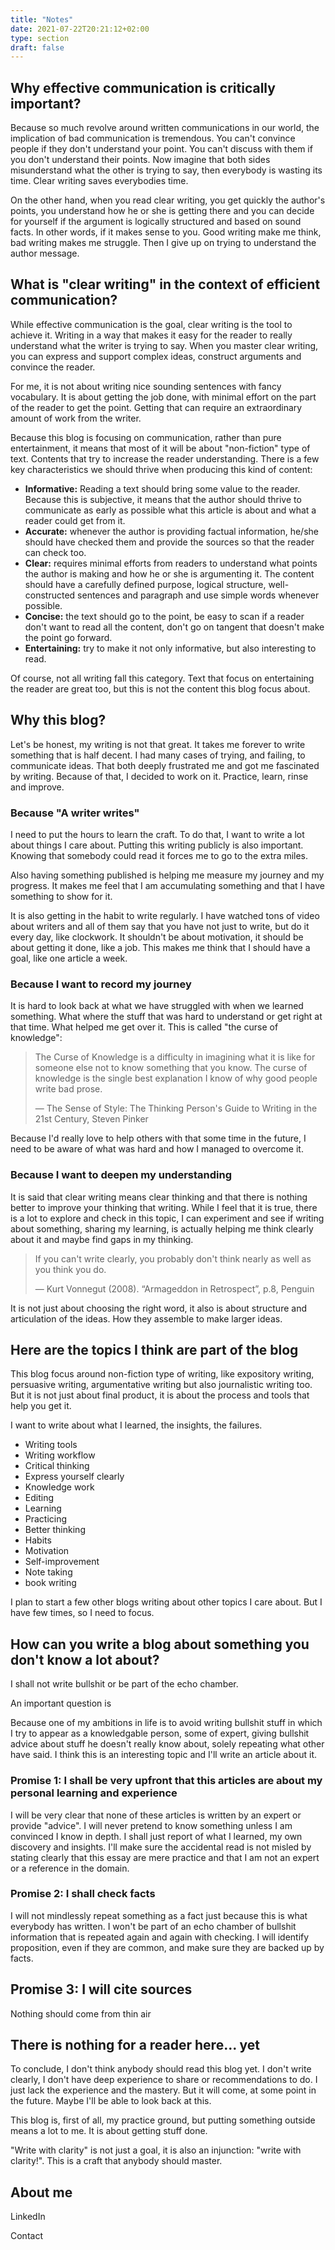 ```yaml
---
title: "Notes"
date: 2021-07-22T20:21:12+02:00
type: section
draft: false
---
```



## Why effective communication is critically important?

Because so much revolve around written communications in our world, the implication of bad communication is tremendous. You can't convince people if they don't understand your point. You can't discuss with them if you don't understand their points. Now imagine that both sides misunderstand what the other is trying to say, then everybody is wasting its time. Clear writing saves everybodies time.

On the other hand, when you read clear writing, you get quickly the author's points, you understand how he or she is getting there and you can decide for yourself if the argument is logically structured and based on sound facts. In other words, if it makes sense to you. Good writing make me think, bad writing makes me struggle. Then I give up on trying to understand the author message.


## What is "clear writing" in the context of efficient communication?

While effective communication is the goal, clear writing is the tool to achieve it. Writing in a way that makes it easy for the reader to really understand what the writer is trying to say. When you master clear writing, you can express and support complex ideas, construct arguments and convince the reader.

For me, it is not about writing nice sounding sentences with fancy vocabulary. It is about getting the job done, with minimal effort on the part of the reader to get the point. Getting that can require an extraordinary amount of work from the writer. 

Because this blog is focusing on communication, rather than pure entertainment, it means that most of it will be about "non-fiction" type of text. Contents that try to increase the reader understanding. There is a few key characteristics we should thrive when producing this kind of content:

- **Informative:** Reading a text should bring some value to the reader. Because this is subjective, it means that the author should thrive to communicate as early as possible what this article is about and what a reader could get from it.
- **Accurate:** whenever the author is providing factual information, he/she should have checked them and provide the sources so that the reader can check too.
- **Clear:** requires minimal efforts from readers to understand what points the author is making and how he or she is argumenting it. The content should have a carefully defined purpose, logical structure, well-constructed sentences and paragraph and use simple words whenever possible.
- **Concise:** the text should go to the point, be easy to scan if a reader don't want to read all the content, don't go on tangent that doesn't make the point go forward.
- **Entertaining:** try to make it not only informative, but also interesting to read.

Of course, not all writing fall this category. Text that focus on entertaining the reader are great too, but this is not the content this blog focus about.


## Why this blog?

Let's be honest, my writing is not that great. It takes me forever to write something that is half decent. I had many cases of trying, and failing, to communicate ideas. That both deeply frustrated me and got me fascinated by writing. Because of that, I decided to work on it. Practice, learn, rinse and improve.

### Because "A writer writes"

I need to put the hours to learn the craft. To do that, I want to write a lot about things I care about. Putting this writing publicly is also important. Knowing that somebody could read it forces me to go to the extra miles.

Also having something published is helping me measure my journey and my progress. It makes me feel that I am accumulating something and that I have something to show for it.

It is also getting in the habit to write regularly. I have watched tons of video about writers and all of them say that you have not just to write, but do it every day, like clockwork. It shouldn't be about motivation, it should be about getting it done, like a job. This makes me think that I should have a goal, like one article a week.

### Because I want to record my journey

It is hard to look back at what we have struggled with when we learned something. What where the stuff that was hard to understand or get right at that time. What helped me get over it. This is called "the curse of knowledge":

> The Curse of Knowledge is a difficulty in imagining what it is like for someone else not to know something that you know. The curse of knowledge is the single best explanation I know of why good people write bad prose.
> 
> — The Sense of Style: The Thinking Person's Guide to Writing in the 21st Century, Steven Pinker

Because I'd really love to help others with that some time in the future, I need to be aware of what was hard and how I managed to overcome it.

### Because I want to deepen my understanding

It is said that clear writing means clear thinking and that there is nothing better to improve your thinking that writing. While I feel that it is true, there is a lot to explore and check in this topic, I can experiment and see if writing about something, sharing my learning, is actually helping me think clearly about it and maybe find gaps in my thinking.

> If you can't write clearly, you probably don't think nearly as well as you think you do.
> 
> — Kurt Vonnegut (2008). “Armageddon in Retrospect”, p.8, Penguin

It is not just about choosing the right word, it also is about structure and articulation of the ideas. How they assemble to make larger ideas.


## Here are the topics I think are part of the blog

This blog focus around non-fiction type of writing, like expository writing, persuasive writing, argumentative writing but also journalistic writing too. But it is not just about final product, it is about the process and tools that help you get it.

I want to write about what I learned, the insights, the failures.

- Writing tools
- Writing workflow
- Critical thinking
- Express yourself clearly
- Knowledge work
- Editing
- Learning
- Practicing
- Better thinking
- Habits
- Motivation
- Self-improvement
- Note taking
- book writing

I plan to start a few other blogs writing about other topics I care about. But I have few times, so I need to focus.


## How can you write a blog about something you don't know a lot about?  

I shall not write bullshit or be part of the echo chamber.

An important question is 

Because one of my ambitions in life is to avoid writing bullshit stuff in which I try to appear as a knowledgable person, some of expert, giving bullshit advice about stuff he doesn't really know about, solely repeating what other have said. I think this is an interesting topic and I'll write an article about it.

### Promise 1: I shall be very upfront that this articles are about my personal learning and experience

I will be very clear that none of these articles is written by an expert or provide "advice". I will never pretend to know something unless I am convinced I know in depth. I shall just report of what I learned, my own discovery and insights. I'll make sure the accidental read is not misled by stating clearly that this essay are mere practice and that I am not an expert or a reference in the domain.

### Promise 2: I shall check facts

I will not mindlessly repeat something as a fact just because this is what everybody has written. I won't be part of an echo chamber of bullshit information that is repeated again and again with checking. I will identify proposition, even if they are common, and make sure they are backed up by facts. 

## Promise 3: I will cite sources

Nothing should come from thin air


## There is nothing for a reader here... yet

To conclude, I don't think anybody should read this blog yet. I don't write clearly, I don't have deep experience to share or recommendations to do. I just lack the experience and the mastery. But it will come, at some point in the future. Maybe I'll be able to look back at this. 

This blog is, first of all, my practice ground, but putting something outside means a lot to me. It is about getting stuff done.

"Write with clarity" is not just a goal, it is also an injunction: "write with clarity!". This is a craft that anybody should master.


## About me

LinkedIn

Contact